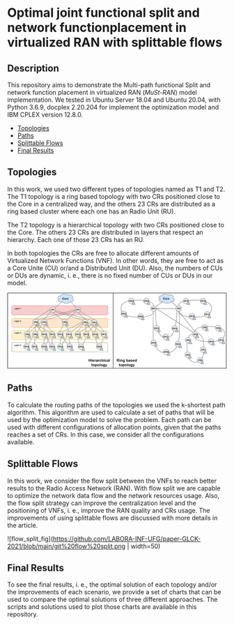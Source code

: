 # Optimal joint functional split and network functionplacement in virtualized RAN with splittable flows

## Description
This repository aims to demonstrate the Multi-path functional Split and network function placement in virtualized RAN (*MuSt-RAN*) model implementation. We tested in Ubuntu Server 18.04 and Ubuntu 20.04, with Python 3.6.9, docplex 2.20.204 for implement the optimization model and IBM CPLEX version 12.8.0.

- [Topologies](#topologies)
- [Paths](#paths)
- [Splittable Flows](#splittable-flows)
- [Final Results](#final-results)

## Topologies

In this work, we used two different types of topologies named as T1 and T2. The T1 topology is a ring based topology with two CRs positioned close to the Core in a centralized way, and the others 23 CRs are distributed as a ring based cluster where each one has an Radio Unit (RU). 

The T2 topology is a hierarchical topology with two CRs positioned close to the Core. The others 23 CRs are distributed in layers that respect an hierarchy. Each one of those 23 CRs has an RU.

In both topologies the CRs are free to allocate different amounts of Virtualized Network Functions (VNF).  In other words, they are free to act as a Core Unite (CU) or/and a Distributed Unit (DU). Also, the numbers of CUs or DUs are dynamic, i. e., there is no fixed number of CUs or DUs in our model. 

![topo_fig](https://github.com/LABORA-INF-UFG/paper-GLCK-2021/blob/main/figure_topology.png)

## Paths

To calculate the routing paths of the topologies we used the k-shortest path algorithm. This algorithm are used to calculate a set of paths that will be used by the optimization model to solve the problem. Each path can be used with different configurations of allocation points, given that the paths reaches a set of CRs. In this case, we consider all the configurations available. 

## Splittable Flows

In this work, we consider the flow split between the VNFs to reach better results to the Radio Access Network (RAN). With flow split we are capable to optimize the network data flow and the network resources usage. Also, the flow split strategy can improve the centralization level and the positioning of VNFs, i. e., improve the RAN quality and CRs usage. The improvements of using splittable flows are discussed with more details in the article.

![flow_split_fig](https://github.com/LABORA-INF-UFG/paper-GLCK-2021/blob/main/git%20flow%20split.png | width=50)

## Final Results

To see the final results, i. e., the optimal solution of each topology and/or the improvements of each scenario, we provide a set of charts that can be used to compare the optimal solutions of three different approaches. The scripts and solutions used to plot those charts are available in this repository.
